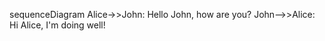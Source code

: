 sequenceDiagram
    Alice->>John: Hello John, how are you?
    John-->>Alice: Hi Alice, I'm doing well!
